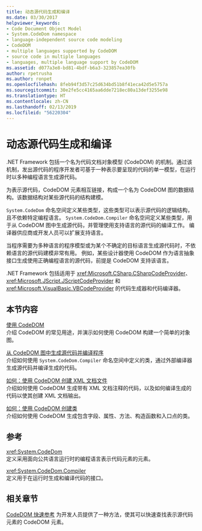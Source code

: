 ```yaml
---
title: 动态源代码生成和编译
ms.date: 03/30/2017
helpviewer_keywords:
- Code Document Object Model
- System.CodeDom namespace
- language-independent source code modeling
- CodeDOM
- multiple languages supported by CodeDOM
- source code in multiple languages
- languages, multiple language support by CodeDOM
ms.assetid: d077a3e8-bd81-4bdf-b6a3-323857ea30fb
author: rpetrusha
ms.author: ronpet
ms.openlocfilehash: 8feb94f3d57c25d634bd51b8f41eca42d5e5757a
ms.sourcegitcommit: 30e2fe5cc4165aa6dde7218ec80a13def3255e98
ms.translationtype: HT
ms.contentlocale: zh-CN
ms.lasthandoff: 02/13/2019
ms.locfileid: "56220304"
---
```

# <a name="dynamic-source-code-generation-and-compilation"></a>动态源代码生成和编译
.NET Framework 包括一个名为代码文档对象模型 (CodeDOM) 的机制。通过该机制，发出源代码的程序开发者可基于一种表示要呈现的代码的单一模型，在运行时以多种编程语言生成源代码。  
  
 为表示源代码，CodeDOM 元素相互链接，构成一个名为 CodeDOM 图的数据结构。该数据结构对某些源代码的结构建模。  
  
 `System.CodeDom` 命名空间定义某些类型，这些类型可以表示源代码的逻辑结构，且不依赖特定编程语言。 `System.CodeDom.Compiler` 命名空间定义某些类型，用于从 CodeDOM 图中生成源代码，并管理使用支持语言的源代码的编译工作。 编译器供应商或开发人员可以扩展支持语言。  
  
 当程序需要为多种语言的程序模型或为某个不确定的目标语言生成源代码时，不依赖语言的源代码建模非常有用。 例如，某些设计器使用 CodeDOM 作为语言抽象接口生成使用正确编程语言的源代码，前提是 CodeDOM 支持该语言。  
  
 .NET Framework 包括适用于 <xref:Microsoft.CSharp.CSharpCodeProvider>、<xref:Microsoft.JScript.JScriptCodeProvider> 和 <xref:Microsoft.VisualBasic.VBCodeProvider> 的代码生成器和代码编译器。  
  
## <a name="in-this-section"></a>本节内容  
 [使用 CodeDOM](../../../docs/framework/reflection-and-codedom/using-the-codedom.md)  
 介绍 CodeDOM 的常见用途，并演示如何使用 CodeDOM 构建一个简单的对象图。  
  
 [从 CodeDOM 图中生成源代码并编译程序](../../../docs/framework/reflection-and-codedom/generating-and-compiling-source-code-from-a-codedom-graph.md)  
 介绍如何使用 `System.CodeDom.Compiler` 命名空间中定义的类，通过外部编译器生成源代码并编译生成的代码。  
  
 [如何：使用 CodeDOM 创建 XML 文档文件](../../../docs/framework/reflection-and-codedom/how-to-create-an-xml-documentation-file-using-codedom.md)  
 介绍如何使用 CodeDOM 生成带有 XML 文档注释的代码，以及如何编译生成的代码以使其创建 XML 文档输出。  
  
 [如何：使用 CodeDOM 创建类](../../../docs/framework/reflection-and-codedom/how-to-create-a-class-using-codedom.md)  
 介绍如何使用 CodeDOM 生成包含字段、属性、方法、构造函数和入口点的类。  
  
## <a name="reference"></a>参考  
 <xref:System.CodeDom>  
 定义采用面向公共语言运行时的编程语言表示代码元素的元素。  
  
 <xref:System.CodeDom.Compiler>  
 定义用于在运行时生成和编译代码的接口。  
  
## <a name="related-sections"></a>相关章节  
 [CodeDOM 快速参考](https://docs.microsoft.com/previous-versions/dotnet/netframework-4.0/f1dfsbhc(v=vs.100))  
 为开发人员提供了一种方法，使其可以快速查找表示源代码元素的 CodeDOM 元素。
